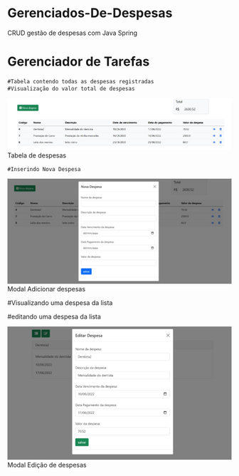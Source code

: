# Gerenciados-De-Despesas
CRUD gestão de despesas com Java Spring


<html lang="pt-br">
  <head>
    <!-- Required meta tags -->
    <meta charset="utf-8">
    <meta name="viewport" content="width=device-width, initial-scale=1">

   
  </head>
  <body>
    <h1>Gerenciador de Tarefas</h1>

    
    #Tabela contendo todas as despesas registradas
    #Visualização do valor total de despesas
    
   
  <img src="media/index.jpg" alt="Minha Figura">
  <figcaption>Tabela de despesas</figcaption>

 
    
    
    #Inserindo Nova Despesa
    
  <img src="media/adicionar.jpg" alt="Minha Figura">
  <figcaption>Modal Adicionar despesas</figcaption>
    
   
    
  #Visualizando uma despesa da lista
    

    
    
  #editando uma despesa da lista
    
  <img src="media/editar.jpg" alt="Minha Figura">
  <figcaption>Modal Edição de despesas</figcaption>
    
    
  </body>
</html>
